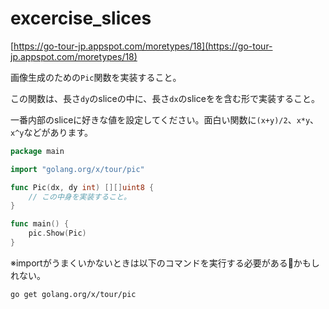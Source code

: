 # excercise_slices

[https://go-tour-jp.appspot.com/moretypes/18](https://go-tour-jp.appspot.com/moretypes/18)

画像生成のための`Pic`関数を実装すること。

この関数は、長さ`dy`のsliceの中に、長さ`dx`のsliceをを含む形で実装すること。

一番内部のsliceに好きな値を設定してください。面白い関数に`(x+y)/2`、`x*y`、`x^y`などがあります。

```go
package main

import "golang.org/x/tour/pic"

func Pic(dx, dy int) [][]uint8 {
    // この中身を実装すること。
}

func main() {
	pic.Show(Pic)
}
```

※importがうまくいかないときは以下のコマンドを実行する必要があるかもしれない。

```sh
go get golang.org/x/tour/pic
```
